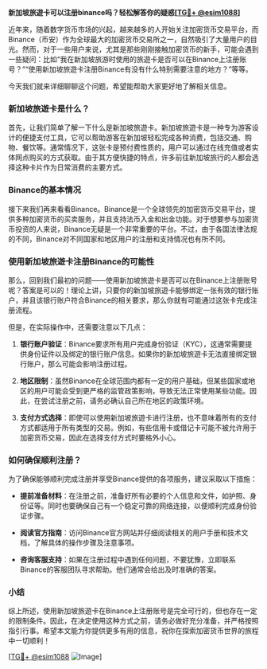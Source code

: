 **新加坡旅遊卡可以注册binance吗？轻松解答你的疑惑[[TG💪+ @esim1088](https://t.me/s/esim1088)]**

近年来，随着数字货币市场的兴起，越来越多的人开始关注加密货币交易平台，而Binance（币安）作为全球最大的加密货币交易所之一，自然吸引了大量用户的目光。然而，对于一些用户来说，尤其是那些刚刚接触加密货币的新手，可能会遇到一些疑问：比如“我在新加坡旅游时使用的旅遊卡是否可以在Binance上注册账号？”“使用新加坡旅遊卡注册Binance有没有什么特别需要注意的地方？”等等。

今天我们就来详细聊聊这个问题，希望能帮助大家更好地了解相关信息。

### 新加坡旅遊卡是什么？

首先，让我们简单了解一下什么是新加坡旅遊卡。新加坡旅遊卡是一种专为游客设计的便捷支付工具，它可以帮助游客在新加坡轻松完成各种消费，包括交通、购物、餐饮等。通常情况下，这张卡是预付费性质的，用户可以通过在线充值或者实体网点购买的方式获取。由于其方便快捷的特点，许多前往新加坡旅行的人都会选择这种卡片作为日常消费的主要方式。

### Binance的基本情况

接下来我们再来看看Binance。Binance是一个全球领先的加密货币交易平台，提供多种加密货币的买卖服务，并且支持法币入金和出金功能。对于想要参与加密货币投资的人来说，Binance无疑是一个非常重要的平台。不过，由于各国法律法规的不同，Binance对不同国家和地区用户的注册和支持情况也有所不同。

### 使用新加坡旅遊卡注册Binance的可能性

那么，回到我们最初的问题——使用新加坡旅遊卡是否可以在Binance上注册账号呢？答案是可以的！理论上讲，只要你的新加坡旅遊卡能够绑定一张有效的银行账户，并且该银行账户符合Binance的相关要求，那么你就有可能通过这张卡完成注册流程。

但是，在实际操作中，还需要注意以下几点：

1. **银行账户验证**：Binance要求所有用户完成身份验证（KYC），这通常需要提供身份证件以及绑定的银行账户信息。如果你的新加坡旅遊卡无法直接绑定银行账户，那么可能会影响注册过程。
   
2. **地区限制**：虽然Binance在全球范围内都有一定的用户基础，但某些国家或地区的用户可能会受到更严格的监管政策影响，导致无法正常使用某些功能。因此，在尝试注册之前，请务必确认自己所在地区的政策环境。

3. **支付方式选择**：即使可以使用新加坡旅遊卡进行注册，也不意味着所有的支付方式都适用于所有类型的交易。例如，有些信用卡或借记卡可能不被允许用于加密货币交易，因此在选择支付方式时要格外小心。

### 如何确保顺利注册？

为了确保能够顺利完成注册并享受Binance提供的各项服务，建议采取以下措施：

- **提前准备材料**：在注册之前，准备好所有必要的个人信息和文件，如护照、身份证等。同时也要确保自己有一个稳定可靠的网络连接，以便顺利完成身份验证步骤。
  
- **阅读官方指南**：访问Binance官方网站并仔细阅读相关的用户手册和技术文档，了解具体的操作步骤及注意事项。

- **咨询客服支持**：如果在注册过程中遇到任何问题，不要犹豫，立即联系Binance的客服团队寻求帮助。他们通常会给出及时准确的答案。

### 小结

综上所述，使用新加坡旅遊卡在Binance上注册账号是完全可行的，但也存在一定的限制条件。因此，在决定使用这种方式之前，请务必做好充分准备，并严格按照指引行事。希望本文能为你提供更多有用的信息，祝你在探索加密货币世界的旅程中一切顺利！

[[TG💪+ @esim1088](https://t.me/s/esim1088) ![Image](https://i.postimg.cc/4NQfJmqS/Snipaste-2025-05-13-00-14-12.png)]